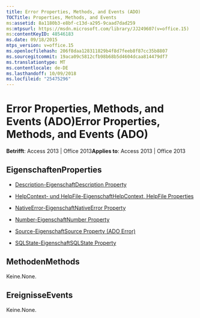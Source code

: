 ```yaml
---
title: Error Properties, Methods, and Events (ADO)
TOCTitle: Properties, Methods, and Events
ms:assetid: 8a1180b3-e8bf-c13d-a295-9caad7dad259
ms:mtpsurl: https://msdn.microsoft.com/library/JJ249607(v=office.15)
ms:contentKeyID: 48546183
ms.date: 09/18/2015
mtps_version: v=office.15
ms.openlocfilehash: 206f8daa128311829b4f8d7feeb8f87cc35b8807
ms.sourcegitcommit: 19aca09c5812cfb98b68b5d4604dcaa814479df7
ms.translationtype: MT
ms.contentlocale: de-DE
ms.lasthandoff: 10/09/2018
ms.locfileid: "25475296"
---
```

# <a name="error-properties-methods-and-events-ado"></a><span data-ttu-id="040b4-102">Error Properties, Methods, and Events (ADO)</span><span class="sxs-lookup"><span data-stu-id="040b4-102">Error Properties, Methods, and Events (ADO)</span></span>


<span data-ttu-id="040b4-103">**Betrifft**: Access 2013 | Office 2013</span><span class="sxs-lookup"><span data-stu-id="040b4-103">**Applies to**: Access 2013 | Office 2013</span></span>


## <a name="properties"></a><span data-ttu-id="040b4-104">Eigenschaften</span><span class="sxs-lookup"><span data-stu-id="040b4-104">Properties</span></span>

- [<span data-ttu-id="040b4-105">Description-Eigenschaft</span><span class="sxs-lookup"><span data-stu-id="040b4-105">Description Property</span></span>](description-property-ado.md)

- [<span data-ttu-id="040b4-106">HelpContext- und HelpFile-Eigenschaft</span><span class="sxs-lookup"><span data-stu-id="040b4-106">HelpContext, HelpFile Properties</span></span>](helpcontext-helpfile-properties-ado.md)

- [<span data-ttu-id="040b4-107">NativeError-Eigenschaft</span><span class="sxs-lookup"><span data-stu-id="040b4-107">NativeError Property</span></span>](nativeerror-property-ado.md)

- [<span data-ttu-id="040b4-108">Number-Eigenschaft</span><span class="sxs-lookup"><span data-stu-id="040b4-108">Number Property</span></span>](number-property-ado.md)

- [<span data-ttu-id="040b4-109">Source-Eigenschaft</span><span class="sxs-lookup"><span data-stu-id="040b4-109">Source Property (ADO Error)</span></span>](source-property-ado-error.md)

- [<span data-ttu-id="040b4-110">SQLState-Eigenschaft</span><span class="sxs-lookup"><span data-stu-id="040b4-110">SQLState Property</span></span>](sqlstate-property-ado.md)

## <a name="methods"></a><span data-ttu-id="040b4-111">Methoden</span><span class="sxs-lookup"><span data-stu-id="040b4-111">Methods</span></span>

<span data-ttu-id="040b4-112">Keine.</span><span class="sxs-lookup"><span data-stu-id="040b4-112">None.</span></span>

## <a name="events"></a><span data-ttu-id="040b4-113">Ereignisse</span><span class="sxs-lookup"><span data-stu-id="040b4-113">Events</span></span>

<span data-ttu-id="040b4-114">Keine.</span><span class="sxs-lookup"><span data-stu-id="040b4-114">None.</span></span>

